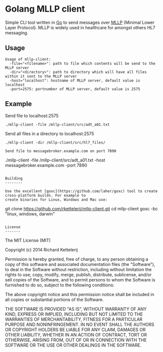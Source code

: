 Golang MLLP client
==================

Simple CLI tool written in [Go](http://golang.org) to send messages over [MLLP](http://en.wikipedia.org/wiki/Health_Level_7#MLLP) (Minimal Lower Layer Protocol). MLLP is widely used in healthcare for amongst others HL7 messaging.

Usage
-----

```
Usage of mllp-client:
  -file="<filename>": path to file which contents will be send to the MLLP server
  -dir="<directory>": path to directory which will have all files within it sent to the MLLP server
  -host="localhost": hostname of MLLP server, default value is localhost
  -port=2575: portnumber of MLLP server, default value is 2575
```

Example
-------

Send file to localhost:2575

```
./mllp-client -file /mllp-client/src/adt_a01.txt
```

Send all files in a directory to localhost:2575

```
./mllp-client -dir /mllp-client/src/hl7_files/

Send file to messagebroker.example.com on port 7890

```
./mllp-client -file /mllp-client/src/adt_a01.txt -host messagebroker.example.com -port 7890
```

Building
--------

Use the excellent [goxc](https://github.com/laher/goxc) tool to create cross-platform builds. For example to
create binaries for Linux, Windows and Mac use:

```
git clone https://github.com/rkettelerij/mllp-client.git
cd mllp-client
goxc -bc "linux, windows, darwin"
```

License
-------

```
The MIT License (MIT)

Copyright (c) 2014 Richard Kettelerij

Permission is hereby granted, free of charge, to any person obtaining a copy
of this software and associated documentation files (the "Software"), to deal
in the Software without restriction, including without limitation the rights
to use, copy, modify, merge, publish, distribute, sublicense, and/or sell
copies of the Software, and to permit persons to whom the Software is
furnished to do so, subject to the following conditions:

The above copyright notice and this permission notice shall be included in
all copies or substantial portions of the Software.

THE SOFTWARE IS PROVIDED "AS IS", WITHOUT WARRANTY OF ANY KIND, EXPRESS OR
IMPLIED, INCLUDING BUT NOT LIMITED TO THE WARRANTIES OF MERCHANTABILITY,
FITNESS FOR A PARTICULAR PURPOSE AND NONINFRINGEMENT. IN NO EVENT SHALL THE
AUTHORS OR COPYRIGHT HOLDERS BE LIABLE FOR ANY CLAIM, DAMAGES OR OTHER
LIABILITY, WHETHER IN AN ACTION OF CONTRACT, TORT OR OTHERWISE, ARISING FROM,
OUT OF OR IN CONNECTION WITH THE SOFTWARE OR THE USE OR OTHER DEALINGS IN
THE SOFTWARE.
```
